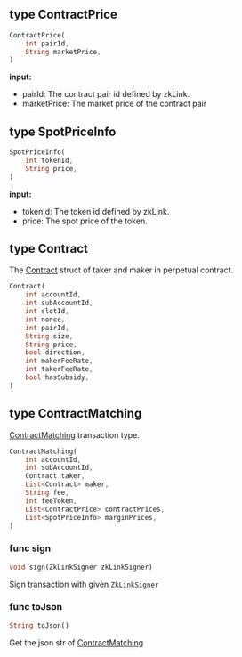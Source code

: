 ## type ContractPrice

```dart
ContractPrice(
    int pairId,
    String marketPrice,
)
```

**input:**
* pairId: The contract pair id defined by zkLink.
* marketPrice: The market price of the contract pair

## type SpotPriceInfo

```dart
SpotPriceInfo(
    int tokenId,
    String price,
)
```

**input:**
* tokenId: The token id defined by zkLink.
* price: The spot price of the token.

## type Contract
The [Contract](../../../api-and-sdk/data-types/transaction/contract\_matching.md) struct of taker and maker in perpetual contract.

```dart
Contract(
    int accountId,
    int subAccountId,
    int slotId,
    int nonce,
    int pairId,
    String size,
    String price,
    bool direction,
    int makerFeeRate,
    int takerFeeRate,
    bool hasSubsidy,
)
```

## type ContractMatching
[ContractMatching](../../../api-and-sdk/data-types/transaction/contract\_matching.md) transaction type.

```dart
ContractMatching(
    int accountId,
    int subAccountId,
    Contract taker,
    List<Contract> maker,
    String fee,
    int feeToken,
    List<ContractPrice> contractPrices,
    List<SpotPriceInfo> marginPrices,
)
```

### func sign

```dart
void sign(ZkLinkSigner zkLinkSigner)
```

Sign transaction with given `ZkLinkSigner`

### func toJson

```dart
String toJson()
```

Get the json str of [ContractMatching](#type-contractmatching)
